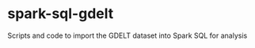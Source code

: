 spark-sql-gdelt
===============

Scripts and code to import the GDELT dataset into Spark SQL for analysis
